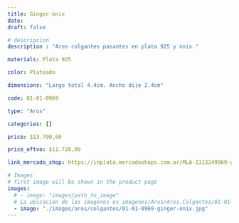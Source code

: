 ```yaml
---
title: Ginger ónix
date: 
draft: false

# descripcion
description : "Aros colgantes pasantes en plata 925 y ónix."

materials: Plata 925

color: Plateado

dimensions: "Largo total 4.4cm. Ancho dije 2.4cm"

code: 01-01-0969

type: "Aros"

categories: []

price: $13.790,00

price_eftvo: $11.720,00

link_mercado_shop: https://inplata.mercadoshops.com.ar/MLA-1113249969-ginger-ónix-_JM

# Images
# first image will be shown in the product page
images:
  # - image: "images/path_to_image"
  # La ubicacion de las imagenes es imagenes/Aros/Aros.Colgantes/01-01-0969-ginger-onix
  - image: "./images/aros/colgantes/01-01-0969-ginger-onix.jpg"
---
```

